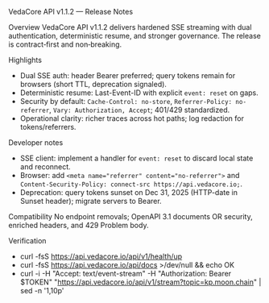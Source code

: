 VedaCore API v1.1.2 — Release Notes

Overview
VedaCore API v1.1.2 delivers hardened SSE streaming with dual authentication, deterministic resume, and stronger governance. The release is contract‑first and non‑breaking.

Highlights
- Dual SSE auth: header Bearer preferred; query tokens remain for browsers (short TTL, deprecation signaled).
- Deterministic resume: Last-Event-ID with explicit `event: reset` on gaps.
- Security by default: `Cache-Control: no-store`, `Referrer-Policy: no-referrer`, `Vary: Authorization, Accept`; 401/429 standardized.
- Operational clarity: richer traces across hot paths; log redaction for tokens/referrers.

Developer notes
- SSE client: implement a handler for `event: reset` to discard local state and reconnect.
- Browser: add `<meta name="referrer" content="no-referrer">` and `Content-Security-Policy: connect-src https://api.vedacore.io;`.
- Deprecation: query tokens sunset on Dec 31, 2025 (HTTP-date in Sunset header); migrate servers to Bearer.

Compatibility
No endpoint removals; OpenAPI 3.1 documents OR security, enriched headers, and 429 Problem body.

Verification
- curl -fsS https://api.vedacore.io/api/v1/health/up
- curl -fsS https://api.vedacore.io/api/docs >/dev/null && echo OK
- curl -i -H "Accept: text/event-stream" -H "Authorization: Bearer $TOKEN" "https://api.vedacore.io/api/v1/stream?topic=kp.moon.chain" | sed -n '1,10p'
